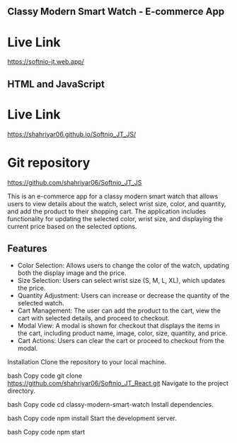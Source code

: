## Classy Modern Smart Watch - E-commerce App

# Live Link
https://softnio-jt.web.app/

## HTML and JavaScript

# Live Link
https://shahriyar06.github.io/Softnio_JT_JS/
# Git repository
https://github.com/shahriyar06/Softnio_JT_JS


This is an e-commerce app for a classy modern smart watch that allows users to view details about the watch, select wrist size, color, and quantity, and add the product to their shopping cart. The application includes functionality for updating the selected color, wrist size, and displaying the current price based on the selected options.

## Features
- Color Selection: Allows users to change the color of the watch, updating both the display image and the price.
- Size Selection: Users can select wrist size (S, M, L, XL), which updates the price.
- Quantity Adjustment: Users can increase or decrease the quantity of the selected watch.
- Cart Management: The user can add the product to the cart, view the cart with selected details, and proceed to checkout.
- Modal View: A modal is shown for checkout that displays the items in the cart, including product name, image, color, size, quantity, and price.
- Cart Actions: Users can clear the cart or proceed to checkout from the modal.



Installation
Clone the repository to your local machine.

bash
Copy code
git clone https://github.com/shahriyar06/Softnio_JT_React.git
Navigate to the project directory.

bash
Copy code
cd classy-modern-smart-watch
Install dependencies.

bash
Copy code
npm install
Start the development server.

bash
Copy code
npm start